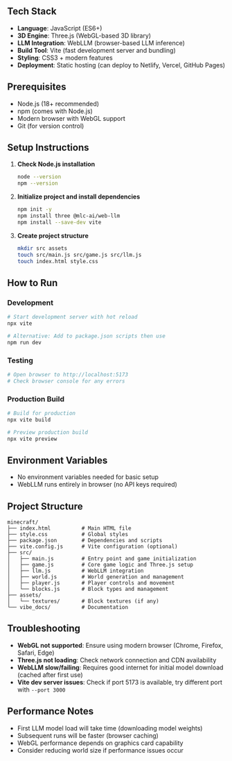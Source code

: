 ## Tech Stack
- **Language**: JavaScript (ES6+)
- **3D Engine**: Three.js (WebGL-based 3D library)
- **LLM Integration**: WebLLM (browser-based LLM inference)
- **Build Tool**: Vite (fast development server and bundling)
- **Styling**: CSS3 + modern features
- **Deployment**: Static hosting (can deploy to Netlify, Vercel, GitHub Pages)

## Prerequisites
- Node.js (18+ recommended)
- npm (comes with Node.js)
- Modern browser with WebGL support
- Git (for version control)

## Setup Instructions
1. **Check Node.js installation**
   ```bash
   node --version
   npm --version
   ```

2. **Initialize project and install dependencies**
   ```bash
   npm init -y
   npm install three @mlc-ai/web-llm
   npm install --save-dev vite
   ```

3. **Create project structure**
   ```bash
   mkdir src assets
   touch src/main.js src/game.js src/llm.js
   touch index.html style.css
   ```

## How to Run
### Development
```bash
# Start development server with hot reload
npx vite

# Alternative: Add to package.json scripts then use
npm run dev
```

### Testing
```bash
# Open browser to http://localhost:5173
# Check browser console for any errors
```

### Production Build
```bash
# Build for production
npx vite build

# Preview production build
npx vite preview
```

## Environment Variables
- No environment variables needed for basic setup
- WebLLM runs entirely in browser (no API keys required)

## Project Structure
```
minecraft/
├── index.html          # Main HTML file
├── style.css           # Global styles
├── package.json        # Dependencies and scripts
├── vite.config.js      # Vite configuration (optional)
├── src/
│   ├── main.js         # Entry point and game initialization
│   ├── game.js         # Core game logic and Three.js setup
│   ├── llm.js          # WebLLM integration
│   ├── world.js        # World generation and management
│   ├── player.js       # Player controls and movement
│   └── blocks.js       # Block types and management
├── assets/
│   └── textures/       # Block textures (if any)
└── vibe_docs/          # Documentation
```

## Troubleshooting
- **WebGL not supported**: Ensure using modern browser (Chrome, Firefox, Safari, Edge)
- **Three.js not loading**: Check network connection and CDN availability
- **WebLLM slow/failing**: Requires good internet for initial model download (cached after first use)
- **Vite dev server issues**: Check if port 5173 is available, try different port with `--port 3000`

## Performance Notes
- First LLM model load will take time (downloading model weights)
- Subsequent runs will be faster (browser caching)
- WebGL performance depends on graphics card capability
- Consider reducing world size if performance issues occur